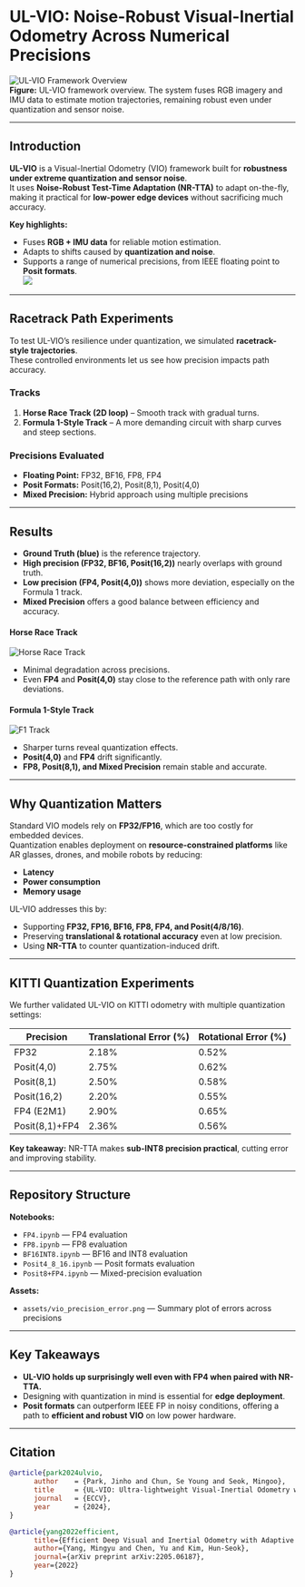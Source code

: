 # UL-VIO: Noise-Robust Visual-Inertial Odometry Across Numerical Precisions

![UL-VIO Framework Overview](ULVIO.png)  
**Figure:** UL-VIO framework overview. The system fuses RGB imagery and IMU data to estimate motion trajectories, remaining robust even under quantization and sensor noise.

---

## Introduction  

**UL-VIO** is a Visual-Inertial Odometry (VIO) framework built for **robustness under extreme quantization and sensor noise**.  
It uses **Noise-Robust Test-Time Adaptation (NR-TTA)** to adapt on-the-fly, making it practical for **low-power edge devices** without sacrificing much accuracy.  

**Key highlights:**  
- Fuses **RGB + IMU data** for reliable motion estimation.  
- Adapts to shifts caused by **quantization and noise**.  
- Supports a range of numerical precisions, from IEEE floating point to **Posit formats**.  
![](IMU.png)
---

## Racetrack Path Experiments  

To test UL-VIO’s resilience under quantization, we simulated **racetrack-style trajectories**.  
These controlled environments let us see how precision impacts path accuracy.  

### Tracks  

1. **Horse Race Track (2D loop)** – Smooth track with gradual turns.  
2. **Formula 1-Style Track** – A more demanding circuit with sharp curves and steep sections.  

### Precisions Evaluated  

- **Floating Point:** FP32, BF16, FP8, FP4  
- **Posit Formats:** Posit(16,2), Posit(8,1), Posit(4,0)  
- **Mixed Precision:** Hybrid approach using multiple precisions  

---

## Results  

- **Ground Truth (blue)** is the reference trajectory.  
- **High precision (FP32, BF16, Posit(16,2))** nearly overlaps with ground truth.  
- **Low precision (FP4, Posit(4,0))** shows more deviation, especially on the Formula 1 track.  
- **Mixed Precision** offers a good balance between efficiency and accuracy.  

#### Horse Race Track  

![Horse Race Track](Horseracetrack.jpg)  

- Minimal degradation across precisions.  
- Even **FP4** and **Posit(4,0)** stay close to the reference path with only rare deviations.  

#### Formula 1-Style Track  

![F1 Track](F1track.jpg)  

- Sharper turns reveal quantization effects.  
- **Posit(4,0)** and **FP4** drift significantly.  
- **FP8, Posit(8,1), and Mixed Precision** remain stable and accurate.  

---

## Why Quantization Matters  

Standard VIO models rely on **FP32/FP16**, which are too costly for embedded devices.  
Quantization enables deployment on **resource-constrained platforms** like AR glasses, drones, and mobile robots by reducing:  

- **Latency**  
- **Power consumption**  
- **Memory usage**  

UL-VIO addresses this by:  
- Supporting **FP32, FP16, BF16, FP8, FP4, and Posit(4/8/16)**.  
- Preserving **translational & rotational accuracy** even at low precision.  
- Using **NR-TTA** to counter quantization-induced drift.  

---

## KITTI Quantization Experiments  

We further validated UL-VIO on KITTI odometry with multiple quantization settings:  

| Precision      | Translational Error (%) | Rotational Error (%) |
|----------------|--------------------------|-----------------------|
| FP32           | 2.18%                   | 0.52%                 |
| Posit(4,0)     | 2.75%                   | 0.62%                 | 
| Posit(8,1)     | 2.50%                   | 0.58%                 | 
| Posit(16,2)    | 2.20%                   | 0.55%                 | 
| FP4 (E2M1)     | 2.90%                   | 0.65%                 | 
| Posit(8,1)+FP4 | 2.36%                   | 0.56%                 |  

**Key takeaway:** NR-TTA makes **sub-INT8 precision practical**, cutting error and improving stability.  

---

## Repository Structure  

**Notebooks:**  
- `FP4.ipynb` — FP4 evaluation  
- `FP8.ipynb` — FP8 evaluation  
- `BF16INT8.ipynb` — BF16 and INT8 evaluation  
- `Posit4_8_16.ipynb` — Posit formats evaluation  
- `Posit8+FP4.ipynb` — Mixed-precision evaluation  

**Assets:**  
- `assets/vio_precision_error.png` — Summary plot of errors across precisions  

---

## Key Takeaways  

- **UL-VIO holds up surprisingly well even with FP4 when paired with NR-TTA.**  
- Designing with quantization in mind is essential for **edge deployment**.  
- **Posit formats** can outperform IEEE FP in noisy conditions, offering a path to **efficient and robust VIO** on low power hardware.  

---

## Citation  

```bibtex
@article{park2024ulvio,
      author    = {Park, Jinho and Chun, Se Young and Seok, Mingoo},
      title     = {UL-VIO: Ultra-lightweight Visual-Inertial Odometry with Noise Robust Test-time Adaptation},
      journal   = {ECCV},
      year      = {2024},
}

@article{yang2022efficient,
      title={Efficient Deep Visual and Inertial Odometry with Adaptive Visual Modality Selection},
      author={Yang, Mingyu and Chen, Yu and Kim, Hun-Seok},
      journal={arXiv preprint arXiv:2205.06187},
      year={2022}
}
